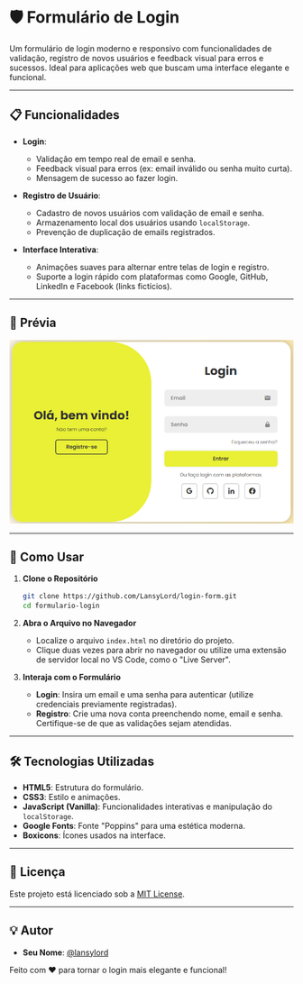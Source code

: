 # 🛡️ Formulário de Login

Um formulário de login moderno e responsivo com funcionalidades de validação, registro de novos usuários e feedback visual para erros e sucessos. Ideal para aplicações web que buscam uma interface elegante e funcional.

---

## 📋 Funcionalidades

- **Login**:
  - Validação em tempo real de email e senha.
  - Feedback visual para erros (ex: email inválido ou senha muito curta).
  - Mensagem de sucesso ao fazer login.

- **Registro de Usuário**:
  - Cadastro de novos usuários com validação de email e senha.
  - Armazenamento local dos usuários usando `localStorage`.
  - Prevenção de duplicação de emails registrados.

- **Interface Interativa**:
  - Animações suaves para alternar entre telas de login e registro.
  - Suporte a login rápido com plataformas como Google, GitHub, LinkedIn e Facebook (links fictícios).

---

## 🎨 Prévia

<div align="center">
  <img src="assets/form-preview.png" alt="Prévia do Formulário" width="600">
</div>

---

## 🚀 Como Usar

1. **Clone o Repositório**
   ```bash
   git clone https://github.com/LansyLord/login-form.git
   cd formulario-login

2. **Abra o Arquivo no Navegador**
   - Localize o arquivo `index.html` no diretório do projeto.
   - Clique duas vezes para abrir no navegador ou utilize uma extensão de servidor local no VS Code, como o "Live Server".

3. **Interaja com o Formulário**
   - **Login**: Insira um email e uma senha para autenticar (utilize credenciais previamente registradas).
   - **Registro**: Crie uma nova conta preenchendo nome, email e senha. Certifique-se de que as validações sejam atendidas.

---

## 🛠️ Tecnologias Utilizadas

- **HTML5**: Estrutura do formulário.
- **CSS3**: Estilo e animações.
- **JavaScript (Vanilla)**: Funcionalidades interativas e manipulação do `localStorage`.
- **Google Fonts**: Fonte "Poppins" para uma estética moderna.
- **Boxicons**: Ícones usados na interface.

---

## 📜 Licença

Este projeto está licenciado sob a [MIT License](LICENSE).

---

## 💡 Autor

- **Seu Nome**: [@lansylord](https://github.com/lansylord)

Feito com ❤️ para tornar o login mais elegante e funcional!
